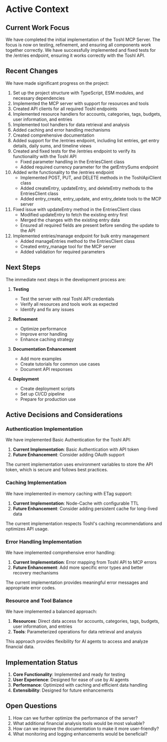 # Active Context

## Current Work Focus

We have completed the initial implementation of the Toshl MCP Server. The focus is now on testing, refinement, and ensuring all components work together correctly. We have successfully implemented and fixed tests for the /entries endpoint, ensuring it works correctly with the Toshl API.

## Recent Changes

We have made significant progress on the project:

1. Set up the project structure with TypeScript, ESM modules, and necessary dependencies
2. Implemented the MCP server with support for resources and tools
3. Created API clients for all required Toshl endpoints
4. Implemented resource handlers for accounts, categories, tags, budgets, user information, and entries
5. Implemented tool handlers for data retrieval and analysis
6. Added caching and error handling mechanisms
7. Created comprehensive documentation
8. Added support for the /entries endpoint, including list entries, get entry details, daily sums, and timeline views
9. Created and fixed tests for the /entries endpoint to verify its functionality with the Toshl API
   - Fixed parameter handling in the EntriesClient class
   - Added required currency parameter for the getEntrySums endpoint
10. Added write functionality to the /entries endpoint
    - Implemented POST, PUT, and DELETE methods in the ToshlApiClient class
    - Added createEntry, updateEntry, and deleteEntry methods to the EntriesClient class
    - Added entry_create, entry_update, and entry_delete tools to the MCP server
11. Fixed issue with updateEntry method in the EntriesClient class
    - Modified updateEntry to fetch the existing entry first
    - Merged the changes with the existing entry data
    - Ensured all required fields are present before sending the update to the API
12. Implemented entries/manage endpoint for bulk entry management
    - Added manageEntries method to the EntriesClient class
    - Created entry_manage tool for the MCP server
    - Added validation for required parameters

## Next Steps

The immediate next steps in the development process are:

1. **Testing**

   - Test the server with real Toshl API credentials
   - Verify all resources and tools work as expected
   - Identify and fix any issues

2. **Refinement**

   - Optimize performance
   - Improve error handling
   - Enhance caching strategy

3. **Documentation Enhancement**

   - Add more examples
   - Create tutorials for common use cases
   - Document API responses

4. **Deployment**

   - Create deployment scripts
   - Set up CI/CD pipeline
   - Prepare for production use

## Active Decisions and Considerations

### Authentication Implementation

We have implemented Basic Authentication for the Toshl API:

1. **Current Implementation**: Basic Authentication with API token
2. **Future Enhancement**: Consider adding OAuth support

The current implementation uses environment variables to store the API token, which is secure and follows best practices.

### Caching Implementation

We have implemented in-memory caching with ETag support:

1. **Current Implementation**: Node-Cache with configurable TTL
2. **Future Enhancement**: Consider adding persistent cache for long-lived data

The current implementation respects Toshl's caching recommendations and optimizes API usage.

### Error Handling Implementation

We have implemented comprehensive error handling:

1. **Current Implementation**: Error mapping from Toshl API to MCP errors
2. **Future Enhancement**: Add more specific error types and better recovery mechanisms

The current implementation provides meaningful error messages and appropriate error codes.

### Resource and Tool Balance

We have implemented a balanced approach:

1. **Resources**: Direct data access for accounts, categories, tags, budgets, user information, and entries
2. **Tools**: Parameterized operations for data retrieval and analysis

This approach provides flexibility for AI agents to access and analyze financial data.

## Implementation Status

1. **Core Functionality**: Implemented and ready for testing
2. **User Experience**: Designed for ease of use by AI agents
3. **Performance**: Optimized with caching and efficient data handling
4. **Extensibility**: Designed for future enhancements

## Open Questions

1. How can we further optimize the performance of the server?
2. What additional financial analysis tools would be most valuable?
3. How can we improve the documentation to make it more user-friendly?
4. What monitoring and logging enhancements would be beneficial?
